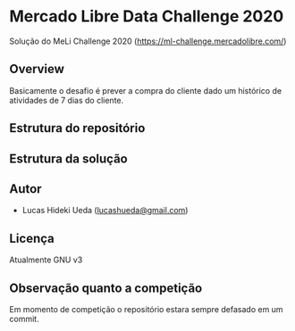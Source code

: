 # Mercado Libre Data Challenge 2020

Solução do MeLi Challenge 2020 (https://ml-challenge.mercadolibre.com/)

## Overview

Basicamente o desafio é prever a compra do cliente dado um histórico de atividades de 7 dias do cliente. 

## Estrutura do repositório

## Estrutura da solução

## Autor

- Lucas Hideki Ueda (lucashueda@gmail.com)

## Licença

Atualmente GNU v3

## Observação quanto a competição

Em momento de competição o repositório estara sempre defasado em um commit.
